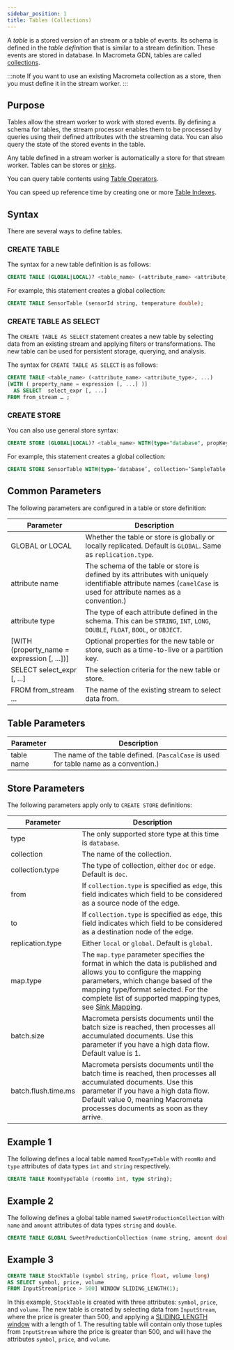 ```yaml
---
sidebar_position: 1
title: Tables (Collections)
---
```


A _table_ is a stored version of an stream or a table of events. Its schema is defined in the _table definition_ that is similar to a stream definition. These events are stored in database. In Macrometa GDN, tables are called [collections](../../collections/).

:::note
If you want to use an existing Macrometa collection as a store, then you must define it in the stream worker.
:::

## Purpose

Tables allow the stream worker to work with stored events. By defining a schema for tables, the stream processor enables them to be processed by queries using their defined attributes with the streaming data. You can also query the state of the stored events in the table.

Any table defined in a stream worker is automatically a store for that stream worker. Tables can be stores or [sinks](../sink/).

You can query table contents using [Table Operators](table-operators).

You can speed up reference time by creating one or more [Table Indexes](table-indexes).

## Syntax

There are several ways to define tables.

### CREATE TABLE

The syntax for a new table definition is as follows:

```sql
CREATE TABLE (GLOBAL|LOCAL)? <table_name> (<attribute_name> <attribute_type>, ...);
```

For example, this statement creates a global collection:

```sql
CREATE TABLE SensorTable (sensorId string, temperature double);
```

### CREATE TABLE AS SELECT

The `CREATE TABLE AS SELECT` statement creates a new table by selecting data from an existing stream and applying filters or transformations. The new table can be used for persistent storage, querying, and analysis.

The syntax for `CREATE TABLE AS SELECT` is as follows:

```sql
CREATE TABLE <table_name> (<attribute_name> <attribute_type>, ...)
[WITH ( property_name = expression [, ...] )]
  AS SELECT  select_expr [, ...]
FROM from_stream … ;
```

### CREATE STORE

You can also use general store syntax:

```sql
CREATE STORE (GLOBAL|LOCAL)? <table_name> WITH(type="database", propKey=”propVal”, … )(<attribute_name> <attribute_type>, ...);
```

For example, this statement creates a global collection:

```sql
CREATE STORE SensorTable WITH(type=’database’, collection=’SampleTable’, map.type=’json’) (sensorId string, temperature double);
```

## Common Parameters

The following parameters are configured in a table or store definition:

| Parameter     | Description |
| ------------- |-------------|
| GLOBAL or LOCAL      | Whether the table or store is globally or locally replicated. Default is `GLOBAL`. Same as `replication.type`. |
| attribute name   | The schema of the table or store is defined by its attributes with uniquely identifiable attribute names (`camelCase` is used for attribute names as a convention.)|    |
| attribute type   | The type of each attribute defined in the schema.  This can be `STRING`, `INT`, `LONG`, `DOUBLE`, `FLOAT`, `BOOL`, or `OBJECT`.     |
| [WITH (property_name = expression [, ...])] | Optional properties for the new table or store, such as a time-to-live or a partition key. |
| SELECT select_expr [, ...] | The selection criteria for the new table or store. |
| FROM from_stream … | The name of the existing stream to select data from. |

## Table Parameters

| Parameter     | Description |
| ------------- |-------------|
| table name      | The name of the table defined. (`PascalCase` is used for table name as a convention.) |

## Store Parameters

The following parameters apply only to `CREATE STORE` definitions:

| Parameter | Description |
| --------- | ----------- |
|  type    | The only supported store type at this time is `database`.        |
|  collection      | The name of the collection.        |
| collection.type  |  The type of collection, either `doc` or `edge`. Default is `doc`.       |
| from        | If `collection.type` is specified as `edge`, this field indicates which field to be considered as a source node of the edge.      |
| to          | If `collection.type` is specified as `edge`, this field indicates which field to be considered as a destination node of the edge. |
| replication.type    | Either `local` or `global`. Default is `global`.        |
| map.type  | The `map.type` parameter specifies the format in which the data is published and allows you to configure the mapping parameters, which change based of the mapping type/format selected. For the complete list of supported mapping types, see [Sink Mapping](../sink/sink-mapping/index.md).        |
| batch.size | Macrometa persists documents until the batch size is reached, then processes all accumulated documents. Use this parameter if you have a high data flow. Default value is 1.     |
| batch.flush.time.ms | Macrometa persists documents until the batch time is reached, then processes all accumulated documents. Use this parameter if you have a high data flow. Default value 0, meaning Macrometa processes documents as soon as they arrive.            |

## Example 1

The following defines a local table named `RoomTypeTable` with `roomNo` and `type` attributes of data types `int` and `string` respectively.

```sql
CREATE TABLE RoomTypeTable (roomNo int, type string);
```

## Example 2

The following defines a global table named `SweetProductionCollection` with `name` and `amount` attributes of data types `string` and `double`.

```sql
CREATE TABLE GLOBAL SweetProductionCollection (name string, amount double);
```

## Example 3

```sql
CREATE TABLE StockTable (symbol string, price float, volume long)
AS SELECT symbol, price, volume
FROM InputStream[price > 500] WINDOW SLIDING_LENGTH(1);
```

In this example, `StockTable` is created with three attributes: `symbol`, `price`, and `volume`. The new table is created by selecting data from `InputStream`, where the price is greater than 500, and applying a [SLIDING_LENGTH window](../windows/window-types/sliding-length) with a length of 1. The resulting table will contain only those tuples from `InputStream` where the price is greater than 500, and will have the attributes `symbol`, `price`, and `volume`.
